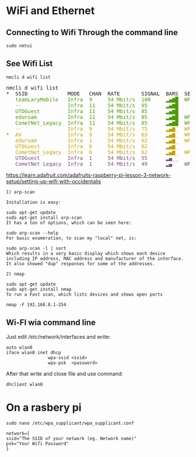 # WiFi  and Ethernet

## Connecting to Wifi Through the command line 
```sudo nmtui```

## See Wifi List 
``` nmcli d wifi list ```
<pre>nmcli d wifi list
*  SSID             MODE   CHAN  RATE       SIGNAL  BARS  SECURITY    
<font color="#4E9A06"> </font>  <font color="#4E9A06">teamLaryMobile</font>   <font color="#4E9A06">Infra</font>  <font color="#4E9A06">9</font>     <font color="#4E9A06">54 Mbit/s</font>  <font color="#4E9A06">100</font>     <font color="#4E9A06">▂▄▆█</font>  <font color="#4E9A06">WPA2</font>        
<font color="#4E9A06"> </font>  <font color="#4E9A06">--</font>               <font color="#4E9A06">Infra</font>  <font color="#4E9A06">11</font>    <font color="#4E9A06">54 Mbit/s</font>  <font color="#4E9A06">95</font>      <font color="#4E9A06">▂▄▆█</font>              
<font color="#4E9A06"> </font>  <font color="#4E9A06">UTDGuest</font>         <font color="#4E9A06">Infra</font>  <font color="#4E9A06">11</font>    <font color="#4E9A06">54 Mbit/s</font>  <font color="#4E9A06">85</font>      <font color="#4E9A06">▂▄▆█</font>              
<font color="#4E9A06"> </font>  <font color="#4E9A06">eduroam</font>          <font color="#4E9A06">Infra</font>  <font color="#4E9A06">11</font>    <font color="#4E9A06">54 Mbit/s</font>  <font color="#4E9A06">85</font>      <font color="#4E9A06">▂▄▆█</font>  <font color="#4E9A06">WPA2 802.1X</font> 
<font color="#4E9A06"> </font>  <font color="#4E9A06">CometNet_Legacy</font>  <font color="#4E9A06">Infra</font>  <font color="#4E9A06">11</font>    <font color="#4E9A06">54 Mbit/s</font>  <font color="#4E9A06">85</font>      <font color="#4E9A06">▂▄▆█</font>  <font color="#4E9A06">WPA2 802.1X</font> 
<font color="#C4A000"> </font>  <font color="#C4A000">--</font>               <font color="#C4A000">Infra</font>  <font color="#C4A000">9</font>     <font color="#C4A000">54 Mbit/s</font>  <font color="#C4A000">75</font>      <font color="#C4A000">▂▄▆_</font>  <font color="#C4A000">WPA2</font>        
<font color="#4E9A06">*</font>  <font color="#C4A000">AV</font>               <font color="#C4A000">Infra</font>  <font color="#C4A000">9</font>     <font color="#C4A000">54 Mbit/s</font>  <font color="#C4A000">63</font>      <font color="#C4A000">▂▄▆_</font>  <font color="#C4A000">WPA2</font>        
<font color="#C4A000"> </font>  <font color="#C4A000">eduroam</font>          <font color="#C4A000">Infra</font>  <font color="#C4A000">1</font>     <font color="#C4A000">54 Mbit/s</font>  <font color="#C4A000">62</font>      <font color="#C4A000">▂▄▆_</font>  <font color="#C4A000">WPA2 802.1X</font> 
<font color="#C4A000"> </font>  <font color="#C4A000">UTDGuest</font>         <font color="#C4A000">Infra</font>  <font color="#C4A000">6</font>     <font color="#C4A000">54 Mbit/s</font>  <font color="#C4A000">62</font>      <font color="#C4A000">▂▄▆_</font>              
<font color="#C4A000"> </font>  <font color="#C4A000">CometNet_Legacy</font>  <font color="#C4A000">Infra</font>  <font color="#C4A000">6</font>     <font color="#C4A000">54 Mbit/s</font>  <font color="#C4A000">62</font>      <font color="#C4A000">▂▄▆_</font>  <font color="#C4A000">WPA2 802.1X</font> 
<font color="#75507B"> </font>  <font color="#75507B">UTDGuest</font>         <font color="#75507B">Infra</font>  <font color="#75507B">1</font>     <font color="#75507B">54 Mbit/s</font>  <font color="#75507B">55</font>      <font color="#75507B">▂▄__</font>              
<font color="#75507B"> </font>  <font color="#75507B">CometNet_Legacy</font>  <font color="#75507B">Infra</font>  <font color="#75507B">1</font>     <font color="#75507B">54 Mbit/s</font>  <font color="#75507B">49</font>      <font color="#75507B">▂▄__</font>  <font color="#75507B">WPA2 802.1X</font> 
</pre>

https://learn.adafruit.com/adafruits-raspberry-pi-lesson-3-network-setup/setting-up-wifi-with-occidentalis

```
1) arp-scan

Installation is easy:

sudo apt-get update
sudo apt-get install arp-scan
It has a ton of options, which can be seen here:

sudo arp-scan --help
For basic enumeration, to scan my "local" net, is:

sudo arp-scan -l | sort
Which results in a very basic display which shows each device including IP address, MAC address and manufacturer of the interface. It also showed "dup" responses for some of the addresses.

2) nmap

sudo apt-get update
sudo apt-get install nmap
To run a Fast scan, which lists devices and shows open ports

nmap -F 192.168.8.1-254
```

## Wi-FI wia command line 
Just edit /etc/network/interfaces and write:
```
auto wlan0
iface wlan0 inet dhcp 
                wpa-ssid <ssid>
                wpa-psk  <password>
```
After that write and close file and use command:
```
dhclient wlan0
```


# On a rasbery pi 

``` sudo nano /etc/wpa_supplicant/wpa_supplicant.conf ```
```
network={
ssid="The SSID of your network (eg. Network name)"
psk="Your Wifi Password"
}
```






